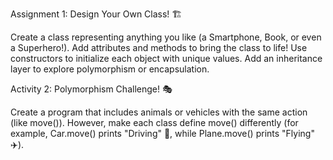 Assignment 1: Design Your Own Class! 🏗️

Create a class representing anything you like (a Smartphone, Book, or even a Superhero!).
Add attributes and methods to bring the class to life!
Use constructors to initialize each object with unique values.
Add an inheritance layer to explore polymorphism or encapsulation.


Activity 2: Polymorphism Challenge! 🎭

Create a program that includes animals or vehicles with the same action (like move()).
However, make each class define move() differently (for example, Car.move() prints "Driving" 🚗, 
while Plane.move() prints "Flying" ✈️).
